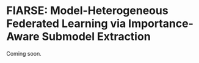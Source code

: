 # FIARSE: Model-Heterogeneous Federated Learning via Importance-Aware Submodel Extraction

Coming soon. 
